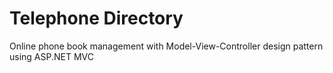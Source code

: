 # Telephone Directory
Online phone book management with Model-View-Controller design pattern using ASP.NET MVC
